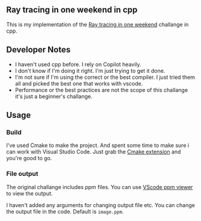 ## Ray tracing in one weekend in cpp

This is my implementation of the [Ray tracing in one weekend](https://raytracing.github.io/books/RayTracingInOneWeekend.html) challange in cpp.

## Developer Notes

- I haven't used cpp before. I rely on Copilot heavily.
- I don't know if I'm doing it right. I'm just trying to get it done.
- I'm not sure if I'm using the correct or the best compiler. I just tried them all and picked the best one that works with vscode.
- Performance or the best practices are not the scope of this challange it's just a beginner's challange.

## Usage

### Build

I've used Cmake to make the project. And spent some time to make sure i can work with Visual Studio Code. Just grab the [Cmake extension](https://marketplace.visualstudio.com/items?itemName=ms-vscode.cmake-tools) and you're good to go.


### File output

The original challange includes ppm files. You can use [VScode ppm viewer](https://marketplace.visualstudio.com/items?itemName=lextudio.reveal-in-ppm-viewer) to view the output.

I haven't added any arguments for changing output file etc. You can change the output file in the code. Default is `image.ppm`.